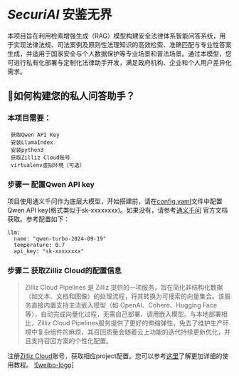 # *SecuriAI* **安鉴无界**
本项目旨在利用检索增强生成（RAG）模型构建安全法律体系智能问答系统，用于实现法律法规、司法案例及原则性法理知识的高效检索、准确匹配与专业性答案生成，并适用于国家安全与个人数据保护等专业场景和普法场景。通过本模型，您可进行私有化部署与定制化法律助手开发，满足政府机构、企业和个人用户差异化需求。
 ## 🥰如何构建您的私人问答助手？ ##
 ### 本项目需要： ###
     获取Qwen API Key 
     安装LlamaIndex
     安装python3
     获取Zilliz Cloud账号
     virtualenv虚拟环境（可选）
### 步骤一 配置Qwen API key ###
项目使用通义千问作为底层大模型，开始搭建前，请在[config.yaml](./cfgs/config.yaml)文件中配置Qwen API key(格式类似于sk-xxxxxxxx)。如果没有，请参考[通义千问](https://help.aliyun.com/zh/model-studio/use-qwen-by-calling-api) 官方文档获取。参考配置如下：

    llm:
      name: "qwen-turbo-2024-09-19"
      temperature: 0.7
      api_key: "sk-xxxxxxxx"
### 步骤二 获取Zilliz Cloud的配置信息 ###
> ​Zilliz Cloud Pipelines 是 Zilliz 提供的一项服务，旨在简化非结构化数据（如文本、文档和图像）的处理流程，将其转换为可搜索的向量集合。该服务直接内置支持主流嵌入模型（如 OpenAI、Cohere、Hugging Face 等），自动完成向量化过程，无需自己部署、调用嵌入模型。与本地部署相比，Zilliz Cloud Pipelines服务提供了更好的伸缩弹性，免去了维护生产环境中复杂组件的麻烦，其召回质量会随着云上功能的迭代持续更新优化，并且支持召回方案的个性化配置。

注册[Zilliz Cloud](https://cloud.zilliz.com/signup?utm_source=partner&utm_medium=referral&utm_campaign=2024-01-18_product_zcp-demos_github&utm_content=history-rag)账号，获取相应project配置。您可以参考[这里](https://github.com/milvus-io/bootcamp/blob/master/bootcamp/RAG/zilliz_pipeline_rag.ipynb)了解更加详细的使用教程。
[![weibo-logo]](http://weibo.com/linpiaochen)
      
